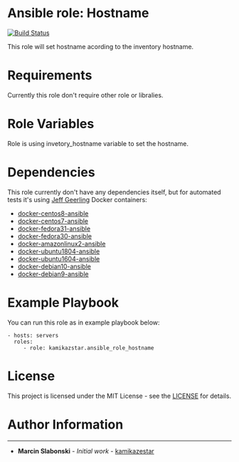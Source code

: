 # Ansible role: Hostname

[![Build Status](https://travis-ci.org/kamikazestar/ansible-role-hostname.svg?branch=master)](https://travis-ci.org/kamikazestar/ansible-role-hostname)

This role will set hostname acording to the inventory hostname.

# Requirements

Currently this role don't require other role or libralies.

# Role Variables

Role is using invetory_hostname variable to set the hostname.

# Dependencies

This role currently don't have any dependencies itself, but for automated tests it's using [Jeff Geerling](https://hub.docker.com/u/geerlingguy/) Docker containers:

  - [docker-centos8-ansible](https://hub.docker.com/r/geerlingguy/docker-centos8-ansible/)
  - [docker-centos7-ansible](https://hub.docker.com/r/geerlingguy/docker-centos7-ansible/)
  - [docker-fedora31-ansible](https://hub.docker.com/r/geerlingguy/docker-fedora31-ansible/)
  - [docker-fedora30-ansible](https://hub.docker.com/r/geerlingguy/docker-fedora30-ansible/)
  - [docker-amazonlinux2-ansible](https://hub.docker.com/r/geerlingguy/docker-amazonlinux2-ansible/)
  - [docker-ubuntu1804-ansible](https://hub.docker.com/r/geerlingguy/docker-ubuntu1804-ansible/)
  - [docker-ubuntu1604-ansible](https://hub.docker.com/r/geerlingguy/docker-ubuntu1604-ansible/)
  - [docker-debian10-ansible](https://hub.docker.com/r/geerlingguy/docker-debian10-ansible/)
  - [docker-debian9-ansible](https://hub.docker.com/r/geerlingguy/docker-debian9-ansible/)

# Example Playbook

You can run this role as in example playbook below:

    - hosts: servers
      roles:
         - role: kamikazstar.ansible_role_hostname

# License

This project is licensed under the MIT License - see the [LICENSE](https://github.com/kamikazestar/VagrantLab/blob/master/LICENSE) for details.

# Author Information
------------------

* **Marcin Slabonski** - *Initial work* - [kamikazestar](https://github.com/kamikazestar)

